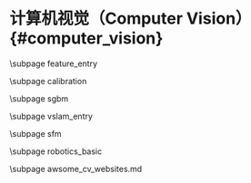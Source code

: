 计算机视觉（Computer Vision）{#computer_vision}
=================

\subpage feature_entry

\subpage calibration

\subpage sgbm

\subpage vslam_entry

\subpage sfm

\subpage robotics_basic

\subpage awsome_cv_websites.md